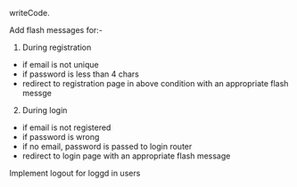 writeCode.

Add flash messages for:-

1. During registration

- if email is not unique
- if password is less than 4 chars
- redirect to registration page in above condition with an appropriate flash messge

2. During login

- if email is not registered
- if password is wrong
- if no email, password is passed to login router
- redirect to login page with an appropriate flash message

Implement logout for loggd in users
